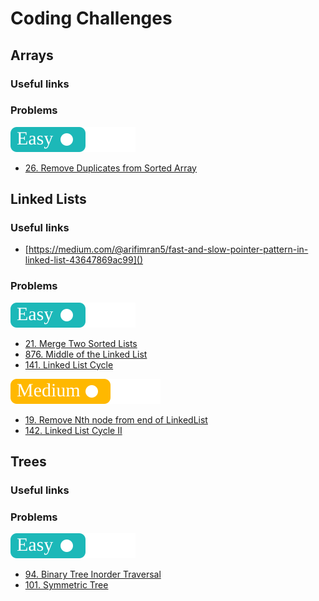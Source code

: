 # Coding Challenges

## Arrays

### Useful links

### Problems

![](tags/easy.svg)

- [26. Remove Duplicates from Sorted Array](remove-duplicates-from-sorted-array/README.md)

## Linked Lists

### Useful links

- [https://medium.com/@arifimran5/fast-and-slow-pointer-pattern-in-linked-list-43647869ac99]()

### Problems

![](tags/easy.svg)

- [21. Merge Two Sorted Lists](merge-two-sorted-lists/README.md)
- [876. Middle of the Linked List](middle-of-the-linked-list/README.md)
- [141. Linked List Cycle](linked-list-has-cycle/README.md)

![](tags/medium.svg)

- [19. Remove Nth node from end of LinkedList](remove-nth-node-from-end-of-list/README.md)
- [142. Linked List Cycle II](linked-list-cycle-II/README.md)

## Trees

### Useful links

### Problems

![](tags/easy.svg)

- [94. Binary Tree Inorder Traversal](binary-tree-inorder-traversal/README.md)
- [101. Symmetric Tree](symmetric-tree/README.md)
